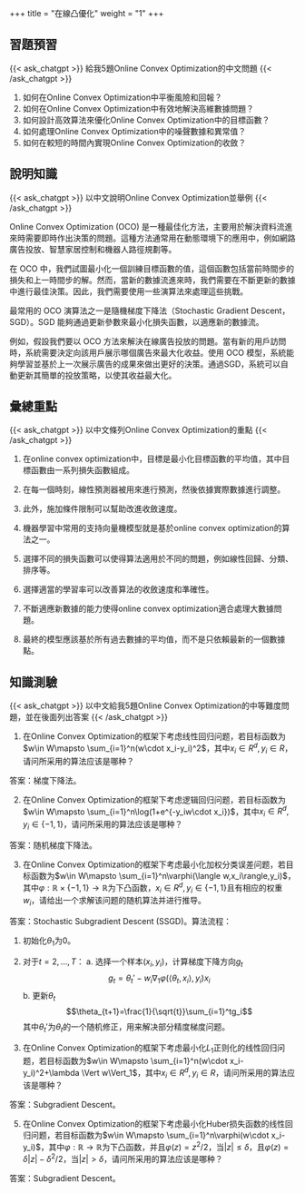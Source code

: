 +++
title = "在線凸優化"
weight = "1"
+++
## 習題預習
{{< ask_chatgpt >}}
給我5題Online Convex Optimization的中文問題
{{< /ask_chatgpt >}}



1. 如何在Online Convex Optimization中平衡風險和回報？
2. 如何在Online Convex Optimization中有效地解決高維數據問題？
3. 如何設計高效算法來優化Online Convex Optimization中的目標函數？
4. 如何處理Online Convex Optimization中的噪聲數據和異常值？
5. 如何在較短的時間內實現Online Convex Optimization的收斂？   

## 說明知識
{{< ask_chatgpt >}}
以中文說明Online Convex Optimization並舉例
{{< /ask_chatgpt >}}



Online Convex Optimization (OCO) 是一種最佳化方法，主要用於解決資料流進來時需要即時作出決策的問題。這種方法通常用在動態環境下的應用中，例如網路廣告投放、智慧家居控制和機器人路徑規劃等。

在 OCO 中，我們試圖最小化一個訓練目標函數的值，這個函數包括當前時間步的損失和上一時間步的解。然而，當新的數據流進來時，我們需要在不斷更新的數據中進行最佳決策。因此，我們需要使用一些演算法來處理這些挑戰。

最常用的 OCO 演算法之一是隨機梯度下降法（Stochastic Gradient Descent，SGD）。SGD 能夠通過更新參數來最小化損失函數，以適應新的數據流。

例如，假設我們要以 OCO 方法來解決在線廣告投放的問題。當有新的用戶訪問時，系統需要決定向該用戶展示哪個廣告來最大化收益。使用 OCO 模型，系統能夠學習並基於上一次展示廣告的成果來做出更好的決策。通過SGD，系統可以自動更新其簡單的投放策略，以使其收益最大化。   

## 彙總重點
{{< ask_chatgpt >}}
以中文條列Online Convex Optimization的重點
{{< /ask_chatgpt >}}



1. 在online convex optimization中，目標是最小化目標函數的平均值，其中目標函數由一系列損失函數組成。

2. 在每一個時刻，線性預測器被用來進行預測，然後依據實際數據進行調整。

3. 此外，施加條件限制可以幫助改進收斂速度。

4. 機器學習中常用的支持向量機模型就是基於online convex optimization的算法之一。

5. 選擇不同的損失函數可以使得算法適用於不同的問題，例如線性回歸、分類、排序等。

6. 選擇適當的學習率可以改善算法的收斂速度和準確性。

7. 不斷適應新數據的能力使得online convex optimization適合處理大數據問題。

8. 最終的模型應該基於所有過去數據的平均值，而不是只依賴最新的一個數據點。   

## 知識測驗
{{< ask_chatgpt >}}
以中文給我5題Online Convex Optimization的中等難度問題，並在後面列出答案
{{< /ask_chatgpt >}}



1. 在Online Convex Optimization的框架下考虑线性回归问题，若目标函数为$w\in W\mapsto \sum_{i=1}^n(w\cdot x_i-y_i)^2$，其中$x_i\in R^d,y_i\in R$，请问所采用的算法应该是哪种？

答案：梯度下降法。


2. 在Online Convex Optimization的框架下考虑逻辑回归问题，若目标函数为$w\in W\mapsto \sum_{i=1}^n\log(1+e^{-y_iw\cdot x_i})$，其中$x_i\in R^d,y_i\in \{-1,1\}$，请问所采用的算法应该是哪种？

答案：随机梯度下降法。


3. 在Online Convex Optimization的框架下考虑最小化加权分类误差问题，若目标函数为$w\in W\mapsto \sum_{i=1}^n\varphi(\langle w,x_i\rangle,y_i)$，其中$\varphi:\mathbb{R}\times \{-1,1\}\rightarrow \mathbb{R}$为下凸函数，$x_i\in R^d,y_i\in \{-1,1\}$且有相应的权重$w_i$，请给出一个求解该问题的随机算法并进行推导。

答案：Stochastic Subgradient Descent (SSGD)。算法流程：
1. 初始化$\theta_1$为0。
2. 对于$t=2,\ldots,T$：
   a. 选择一个样本$(x_i,y_i)$，计算梯度下降方向$g_t$
   $$g_t=\theta_t'-w_i\nabla_1\varphi(\langle \theta_t,x_i\rangle,y_i)x_i$$
   b. 更新$\theta_t$
   $$\theta_{t+1}=\frac{1}{\sqrt{t}}\sum_{i=1}^tg_i$$
   其中$\theta_t'$为$\theta_t$的一个随机修正，用来解决部分精度梯度问题。

4. 在Online Convex Optimization的框架下考虑最小化$L_1$正则化的线性回归问题，若目标函数为$w\in W\mapsto \sum_{i=1}^n(w\cdot x_i-y_i)^2+\lambda \Vert w\Vert_1$，其中$x_i\in R^d,y_i\in R$，请问所采用的算法应该是哪种？

答案：Subgradient Descent。


5. 在Online Convex Optimization的框架下考虑最小化Huber损失函数的线性回归问题，若目标函数为$w\in W\mapsto \sum_{i=1}^n\varphi(w\cdot x_i-y_i)$，其中$\varphi:\mathbb{R}\rightarrow \mathbb{R}$为下凸函数，并且$\varphi(z)=z^2/2$，当$|z|\leq \delta$，且$\varphi(z)=\delta|z|-\delta^2/2$，当$|z|>\delta$，请问所采用的算法应该是哪种？

答案：Subgradient Descent。   

